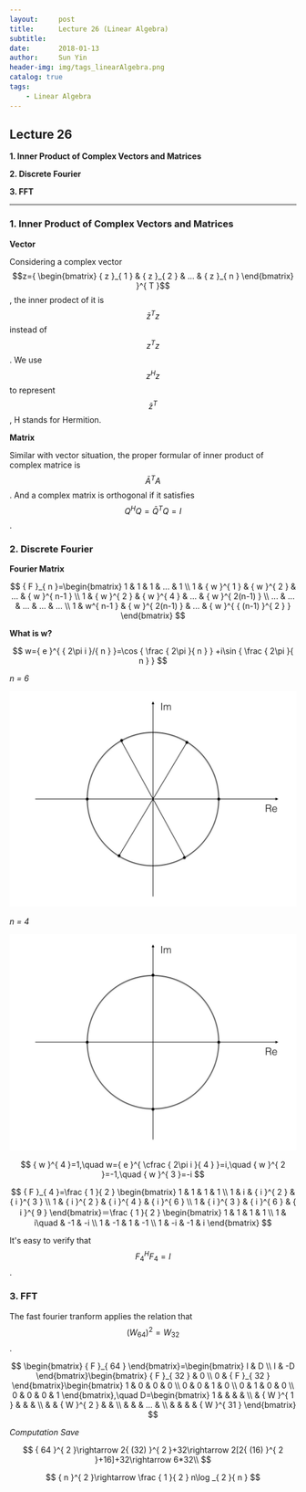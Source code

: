 ```yaml
---
layout:     post
title:      Lecture 26 (Linear Algebra)
subtitle:   
date:       2018-01-13
author:     Sun Yin
header-img: img/tags_linearAlgebra.png
catalog: true
tags:
    - Linear Algebra
---
```

## Lecture 26

**1. Inner Product of Complex Vectors and Matrices**

**2. Discrete Fourier**

**3. FFT**

---

### 1. Inner Product of Complex Vectors and Matrices

**Vector**

Considering a complex vector $$z={ \begin{bmatrix} { z }_{ 1 } & { z }_{ 2 } & ... & { z }_{ n } \end{bmatrix} }^{ T }$$, the inner prodect of it is $${ \bar { z }  }^{ T }z$$ instead of $${z}^{T}z$$. We use $${z}^{H}z$$ to represent $${ \bar { z }  }^{ T }$$, H stands for Hermition.

**Matrix**

Similar with vector situation, the proper formular of inner product of complex matrice is $${ \bar { A }  }^{ T }A$$. And a complex matrix is orthogonal if it satisfies $${ Q }^{ H }Q={ \bar { Q }  }^{ T }Q=I$$.

### 2. Discrete Fourier

**Fourier Matrix**

$$
{ F }_{ n }=\begin{bmatrix} 1 & 1 & 1 & ... & 1 \\ 1 & { w }^{ 1 } & { w }^{ 2 } & ... & { w }^{ n-1 } \\ 1 & { w }^{ 2 } & { w }^{ 4 } & ... & { w }^{ 2(n-1) } \\ ... & ... & ... & ... & ... \\ 1 & w^{ n-1 } & { w }^{ 2(n-1) } & ... & { w }^{ { (n-1) }^{ 2 } } \end{bmatrix}
$$

**What is w?**

$$
w={ e }^{ { 2\pi i }/{ n } }=\cos { \frac { 2\pi  }{ n }  } +i\sin { \frac { 2\pi  }{ n }  } 
$$

*n = 6*

![](/img/linear_Algebra/6w.001.jpg)

*n = 4*

![](/img/linear_Algebra/4w.001.jpg)

$$
{ w }^{ 4 }=1,\quad w={ e }^{ \cfrac { 2\pi i }{ 4 }  }=i,\quad { w }^{ 2 }=-1,\quad { w }^{ 3 }=-i
$$

$$
{ F }_{ 4 }=\frac { 1 }{ 2 } \begin{bmatrix} 1 & 1 & 1 & 1 \\ 1 & i & { i }^{ 2 } & { i }^{ 3 } \\ 1 & { i }^{ 2 } & { i }^{ 4 } & { i }^{ 6 } \\ 1 & { i }^{ 3 } & { i }^{ 6 } & { i }^{ 9 } \end{bmatrix}＝\frac { 1 }{ 2 } \begin{bmatrix} 1 & 1 & 1 & 1 \\ 1 & i\quad  & -1 & -i \\ 1 & -1 & 1 & -1 \\ 1 & -i & -1 & i \end{bmatrix}
$$

It's easy to verify that $${ F }_{ 4 }^{ H }{ F }_{ 4 }=I$$.

### 3. FFT

The fast fourier tranform applies the relation that $${ ({ W }_{ 64 }) }^{ 2 }={ W }_{ 32 }$$.

$$
\begin{bmatrix} { F }_{ 64 } \end{bmatrix}=\begin{bmatrix} I & D \\ I & -D \end{bmatrix}\begin{bmatrix} { F }_{ 32 } & 0 \\ 0 & { F }_{ 32 } \end{bmatrix}\begin{bmatrix} 1 & 0 & 0 & 0 \\ 0 & 0 & 1 & 0 \\ 0 & 1 & 0 & 0 \\ 0 & 0 & 0 & 1 \end{bmatrix},\quad D=\begin{bmatrix} 1 &  &  &  &  \\  & { W }^{ 1 } &  &  &  \\  &  & { W }^{ 2 } &  &  \\  &  &  & ... &  \\  &  &  &  & { W }^{ 31 } \end{bmatrix}
$$

*Computation Save*

$$
{ 64 }^{ 2 }\rightarrow 2{ (32) }^{ 2 }+32\rightarrow 2[2{ (16) }^{ 2 }+16]+32\rightarrow 6*32\\ 
$$

$$
{ n }^{ 2 }\rightarrow \frac { 1 }{ 2 } n\log _{ 2 }{ n } 
$$



